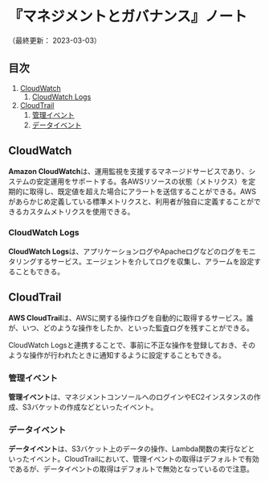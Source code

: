 # 『マネジメントとガバナンス』ノート

（最終更新： 2023-03-03）


## 目次

1. [CloudWatch](#cloudwatch)
	1. [CloudWatch Logs](#cloudwatch-logs)
1. [CloudTrail](#cloudtrail)
	1. [管理イベント](#管理イベント)
	1. [データイベント](#データイベント)


## CloudWatch

**Amazon CloudWatch**は、運用監視を支援するマネージドサービスであり、システムの安定運用をサポートする。各AWSリソースの状態（メトリクス）を定期的に取得し、既定値を超えた場合にアラートを送信することができる。AWSがあらかじめ定義している標準メトリクスと、利用者が独自に定義することができるカスタムメトリクスを使用できる。

### CloudWatch Logs

**CloudWatch Logs**は、アプリケーションログやApacheログなどのログをモニタリングするサービス。エージェントを介してログを収集し、アラームを設定することもできる。


## CloudTrail

**AWS CloudTrail**は、AWSに関する操作ログを自動的に取得するサービス。誰が、いつ、どのような操作をしたか、といった監査ログを残すことができる。

CloudWatch Logsと連携することで、事前に不正な操作を登録しておき、そのような操作が行われたときに通知するように設定することもできる。

### 管理イベント

**管理イベント**は、マネジメントコンソールへのログインやEC2インスタンスの作成、S3バケットの作成などといったイベント。

### データイベント

**データイベント**は、S3バケット上のデータの操作、Lambda関数の実行などといったイベント。CloudTrailにおいて、管理イベントの取得はデフォルトで有効であるが、データイベントの取得はデフォルトで無効となっているので注意。
